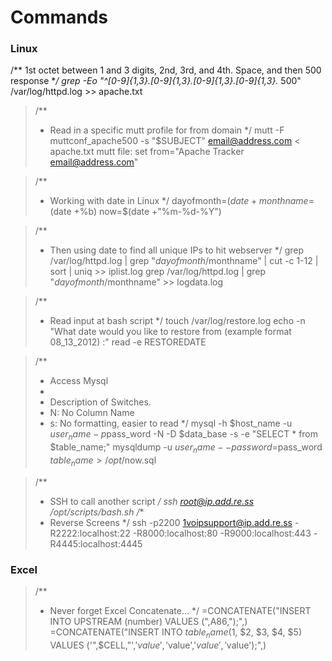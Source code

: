 # Commands

### Linux
/** 1st octet between 1 and 3 digits, 2nd, 3rd, and 4th. Space, and then 500 response **/
    grep -Eo "^[0-9]{1,3}\.[0-9]{1,3}\.[0-9]{1,3}\.[0-9]{1,3}.* 500" /var/log/httpd.log >> apache.txt

>/**
> * Read in a specific mutt profile for from domain
> */
    mutt -F muttconf_apache500 -s "$SUBJECT" email@address.com < apache.txt
    mutt file: set from="Apache Tracker <email@address.com>"

>/**
> * Working with date in Linux
> */
    dayofmonth=$(date +%d)
    monthname=$(date +%b)
    now=$(date +"%m-%d-%Y")

>/**
> * Then using date to find all unique IPs to hit webserver
> */
    grep /var/log/httpd.log | grep "$dayofmonth/$monthname" | cut -c 1-12 | sort | uniq >> iplist.log
    grep /var/log/httpd.log | grep "$dayofmonth/$monthname" >> logdata.log

>/**
> * Read input at bash script
> */
    touch /var/log/restore.log
    echo -n "What date would you like to restore from (example format 08_13_2012) :"
    read -e RESTOREDATE

>/**
> * Access Mysql
> *
> * Description of Switches.
> * N: No Column Name
> * s: No formatting, easier to read
> */
    mysql -h $host_name -u $user_name -p$pass_word -N -D $data_base -s -e "SELECT * from $table_name;"
    mysqldump -u $user_name --password=$pass_word $table_name > /opt/$now.sql

>/**
> * SSH to call another script
> */
    ssh root@ip.add.re.ss /opt/scripts/bash.sh
>/**
> * Reverse Screens
> */
    ssh -p2200 1voipsupport@ip.add.re.ss -R2222:localhost:22 -R8000:localhost:80 -R9000:localhost:443 -R4445:localhost:4445

### Excel
>/**
> * Never forget Excel Concatenate...
> */
    =CONCATENATE("INSERT INTO UPSTREAM (number) VALUES (",A86,");",)
    =CONCATENATE("INSERT INTO $table_name ($1, $2, $3, $4, $5) VALUES ('",$CELL,"','$value','$value','$value','$value');",)




